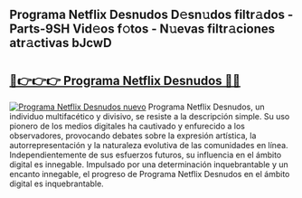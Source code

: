 ## Programa Netflix Desnudos D𝚎sn𝚞dos filtr𝚊dos - Parts-9SH Vid𝚎os f𝚘tos - N𝚞evas filtr𝚊ciones atr𝚊ctivas bJcwD

# <h2><a href="http://mb1fwmm.tromn.icu/?c=Programa+Netflix+Desnudos">🔗👉👉👉 Programa Netflix Desnudos 🔗🔗</a></h2>

[![Programa Netflix Desnudos nuevo](https://i.imgur.com/pEAQMta.gif)](http://mb1fwmm.tromn.icu/?c=Programa+Netflix+Desnudos)
Programa Netflix Desnudos, un individuo multifacético y divisivo, se resiste a la descripción simple. Su uso pionero de los medios digitales ha cautivado y enfurecido a los observadores, provocando debates sobre la expresión artística, la autorrepresentación y la naturaleza evolutiva de las comunidades en línea. Independientemente de sus esfuerzos futuros, su influencia en el ámbito digital es innegable. Impulsado por una determinación inquebrantable y un encanto innegable, el progreso de Programa Netflix Desnudos en el ámbito digital es inquebrantable.

